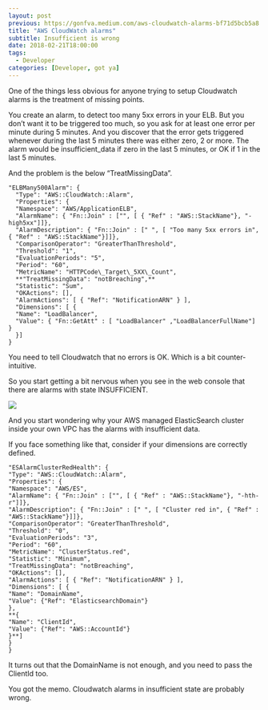 ```yaml
---
layout: post
previous: https://gonfva.medium.com/aws-cloudwatch-alarms-bf71d5bcb5a8
title: "AWS CloudWatch alarms"
subtitle: Insufficient is wrong
date: 2018-02-21T18:00:00
tags:
  - Developer
categories: [Developer, got ya]
---
```


One of the things less obvious for anyone trying to setup Cloudwatch alarms is the treatment of missing points.

You create an alarm, to detect too many 5xx errors in your ELB. But you don’t want it to be triggered too much, so you ask for at least one error per minute during 5 minutes. And you discover that the error gets triggered whenever during the last 5 minutes there was either zero, 2 or more. The alarm would be insufficient_data if zero in the last 5 minutes, or OK if 1 in the last 5 minutes.

And the problem is the below “TreatMissingData”.

```
"ELBMany500Alarm": {
  "Type": "AWS::CloudWatch::Alarm",
  "Properties": {
  "Namespace": "AWS/ApplicationELB",
  "AlarmName": { "Fn::Join" : ["", [ { "Ref" : "AWS::StackName"}, "-high5xx"]]},
  "AlarmDescription": { "Fn::Join" : [" ", [ "Too many 5xx errors in", { "Ref" : "AWS::StackName"}]]},
  "ComparisonOperator": "GreaterThanThreshold",
  "Threshold": "1",
  "EvaluationPeriods": "5",
  "Period": "60",
  "MetricName": "HTTPCode\_Target\_5XX\_Count",
  **"TreatMissingData": "notBreaching",**
  "Statistic": "Sum",
  "OKActions": [],
  "AlarmActions": [ { "Ref": "NotificationARN" } ],
  "Dimensions": [ {
  "Name": "LoadBalancer",
  "Value": { "Fn::GetAtt" : [ "LoadBalancer" ,"LoadBalancerFullName"] }
  }]
}
```

You need to tell Cloudwatch that no errors is OK. Which is a bit counter-intuitive.

So you start getting a bit nervous when you see in the web console that there are alarms with state INSUFFICIENT.

![](/img/1*iaXpA1Y7m_BsifhsuIc_LA.png)

And you start wondering why your AWS managed ElasticSearch cluster inside your own VPC has the alarms with insufficient data.

If you face something like that, consider if your dimensions are correctly defined.

```
"ESAlarmClusterRedHealth": {
"Type": "AWS::CloudWatch::Alarm",
"Properties": {
"Namespace": "AWS/ES",
"AlarmName": { "Fn::Join" : ["", [ { "Ref" : "AWS::StackName"}, "-hth-r"]]},
"AlarmDescription": { "Fn::Join" : [" ", [ "Cluster red in", { "Ref" : "AWS::StackName"}]]},
"ComparisonOperator": "GreaterThanThreshold",
"Threshold": "0",
"EvaluationPeriods": "3",
"Period": "60",
"MetricName": "ClusterStatus.red",
"Statistic": "Minimum",
"TreatMissingData": "notBreaching",
"OKActions": [],
"AlarmActions": [ { "Ref": "NotificationARN" } ],
"Dimensions": [ {
"Name": "DomainName",
"Value": {"Ref": "ElasticsearchDomain"}
},
**{
"Name": "ClientId",
"Value": {"Ref": "AWS::AccountId"}
}**]
}
}
```

It turns out that the DomainName is not enough, and you need to pass the ClientId too.

You got the memo. Cloudwatch alarms in insufficient state are probably wrong.

